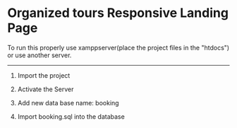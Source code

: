 # Organized tours Responsive Landing Page
To run this properly use xamppserver(place the project files in the "htdocs") or use another server.

-----------------------------------------------

1. Import the project

2. Activate the Server

3. Add new data base name: booking

4. Import booking.sql into the database
